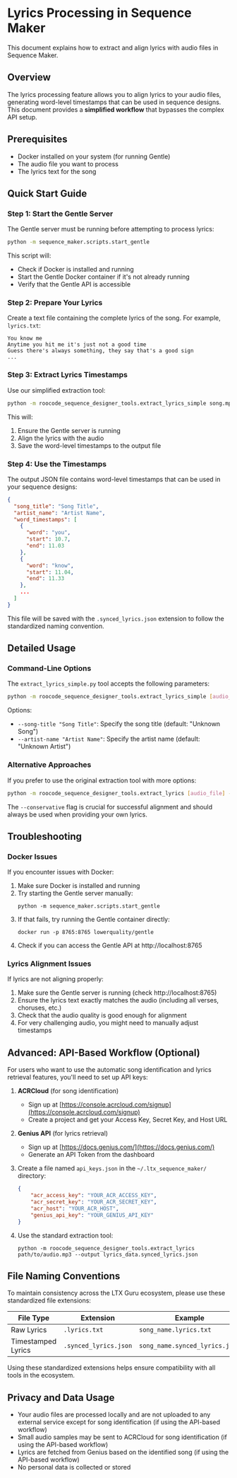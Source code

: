 # Lyrics Processing in Sequence Maker

This document explains how to extract and align lyrics with audio files in Sequence Maker.

## Overview

The lyrics processing feature allows you to align lyrics to your audio files, generating word-level timestamps that can be used in sequence designs. This document provides a **simplified workflow** that bypasses the complex API setup.

## Prerequisites

- Docker installed on your system (for running Gentle)
- The audio file you want to process
- The lyrics text for the song

## Quick Start Guide

### Step 1: Start the Gentle Server

The Gentle server must be running before attempting to process lyrics:

```bash
python -m sequence_maker.scripts.start_gentle
```

This script will:
- Check if Docker is installed and running
- Start the Gentle Docker container if it's not already running
- Verify that the Gentle API is accessible

### Step 2: Prepare Your Lyrics

Create a text file containing the complete lyrics of the song. For example, `lyrics.txt`:

```
You know me
Anytime you hit me it's just not a good time
Guess there's always something, they say that's a good sign
...
```

### Step 3: Extract Lyrics Timestamps

Use our simplified extraction tool:

```bash
python -m roocode_sequence_designer_tools.extract_lyrics_simple song.mp3 lyrics.txt output.synced_lyrics.json
```

This will:
1. Ensure the Gentle server is running
2. Align the lyrics with the audio
3. Save the word-level timestamps to the output file

### Step 4: Use the Timestamps

The output JSON file contains word-level timestamps that can be used in your sequence designs:

```json
{
  "song_title": "Song Title",
  "artist_name": "Artist Name",
  "word_timestamps": [
    {
      "word": "you",
      "start": 10.7,
      "end": 11.03
    },
    {
      "word": "know",
      "start": 11.04,
      "end": 11.33
    },
    ...
  ]
}
```

This file will be saved with the `.synced_lyrics.json` extension to follow the standardized naming convention.

## Detailed Usage

### Command-Line Options

The `extract_lyrics_simple.py` tool accepts the following parameters:

```bash
python -m roocode_sequence_designer_tools.extract_lyrics_simple [audio_file] [lyrics_file] [output_file.synced_lyrics.json] [options]
```

Options:
- `--song-title "Song Title"`: Specify the song title (default: "Unknown Song")
- `--artist-name "Artist Name"`: Specify the artist name (default: "Unknown Artist")

### Alternative Approaches

If you prefer to use the original extraction tool with more options:

```bash
python -m roocode_sequence_designer_tools.extract_lyrics [audio_file] --lyrics-file [lyrics_file.lyrics.txt] --output [output_file.synced_lyrics.json] --conservative
```

The `--conservative` flag is crucial for successful alignment and should always be used when providing your own lyrics.

## Troubleshooting

### Docker Issues

If you encounter issues with Docker:

1. Make sure Docker is installed and running
2. Try starting the Gentle server manually:
   ```
   python -m sequence_maker.scripts.start_gentle
   ```
3. If that fails, try running the Gentle container directly:
   ```
   docker run -p 8765:8765 lowerquality/gentle
   ```
4. Check if you can access the Gentle API at http://localhost:8765

### Lyrics Alignment Issues

If lyrics are not aligning properly:

1. Make sure the Gentle server is running (check http://localhost:8765)
2. Ensure the lyrics text exactly matches the audio (including all verses, choruses, etc.)
3. Check that the audio quality is good enough for alignment
4. For very challenging audio, you might need to manually adjust timestamps

## Advanced: API-Based Workflow (Optional)

For users who want to use the automatic song identification and lyrics retrieval features, you'll need to set up API keys:

1. **ACRCloud** (for song identification)
   - Sign up at [https://console.acrcloud.com/signup](https://console.acrcloud.com/signup)
   - Create a project and get your Access Key, Secret Key, and Host URL

2. **Genius API** (for lyrics retrieval)
   - Sign up at [https://docs.genius.com/](https://docs.genius.com/)
   - Generate an API Token from the dashboard

3. Create a file named `api_keys.json` in the `~/.ltx_sequence_maker/` directory:
   ```json
   {
       "acr_access_key": "YOUR_ACR_ACCESS_KEY",
       "acr_secret_key": "YOUR_ACR_SECRET_KEY",
       "acr_host": "YOUR_ACR_HOST",
       "genius_api_key": "YOUR_GENIUS_API_KEY"
   }
   ```

4. Use the standard extraction tool:
   ```
   python -m roocode_sequence_designer_tools.extract_lyrics path/to/audio.mp3 --output lyrics_data.synced_lyrics.json
   ```

## File Naming Conventions

To maintain consistency across the LTX Guru ecosystem, please use these standardized file extensions:

| File Type | Extension | Example |
|-----------|-----------|---------|
| Raw Lyrics | `.lyrics.txt` | `song_name.lyrics.txt` |
| Timestamped Lyrics | `.synced_lyrics.json` | `song_name.synced_lyrics.json` |

Using these standardized extensions helps ensure compatibility with all tools in the ecosystem.

## Privacy and Data Usage

- Your audio files are processed locally and are not uploaded to any external service except for song identification (if using the API-based workflow)
- Small audio samples may be sent to ACRCloud for song identification (if using the API-based workflow)
- Lyrics are fetched from Genius based on the identified song (if using the API-based workflow)
- No personal data is collected or stored